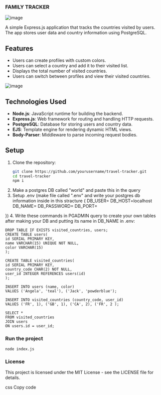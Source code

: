 ### FAMILY TRACKER
![image](https://github.com/user-attachments/assets/2915f8c9-ad42-421b-b598-95f576ae9c8d)

A simple Express.js application that tracks the countries visited by users. The app stores user data and country information using PostgreSQL.

## Features

- Users can create profiles with custom colors.
- Users can select a country and add it to their visited list.
- Displays the total number of visited countries.
- Users can switch between profiles and view their visited countries.

![image](https://github.com/user-attachments/assets/095dda9e-a78f-49ed-9bfd-39483f83ab82)


## Technologies Used

- **Node.js**: JavaScript runtime for building the backend.
- **Express.js**: Web framework for routing and handling HTTP requests.
- **PostgreSQL**: Database for storing users and country data.
- **EJS**: Template engine for rendering dynamic HTML views.
- **Body-Parser**: Middleware to parse incoming request bodies.

## Setup

1. Clone the repository:
   ```bash
   git clone https://github.com/yourusername/travel-tracker.git
   cd travel-tracker
   npm i
   ```
2. Make a postgres DB called "world" and paste this in the query
3. Setup .env (make file called ".env" and write your postgres db information inside in this stracture {
   DB_USER=
   DB_HOST=localhost
   DB_NAME=
   DB_PASSWORD=
   DB_PORT=

})
4.  Write these commands in PGADMIN query to create your own tables after making your DB and putting its name in DB_NAME in .env:
     
    DROP TABLE IF EXISTS visited_countries, users;
    CREATE TABLE users(
    id SERIAL PRIMARY KEY,
    name VARCHAR(15) UNIQUE NOT NULL,
    color VARCHAR(15)
    );
  
    CREATE TABLE visited_countries(
    id SERIAL PRIMARY KEY,
    country_code CHAR(2) NOT NULL,
    user_id INTEGER REFERENCES users(id)
    );
  
    INSERT INTO users (name, color)
    VALUES ('Angela', 'teal'), ('Jack', 'powderblue');
  
    INSERT INTO visited_countries (country_code, user_id)
    VALUES ('FR', 1), ('GB', 1), ('CA', 2), ('FR', 2 );
  
    SELECT *
    FROM visited_countries
    JOIN users
    ON users.id = user_id;

### Run the project 
```
node index.js
```
### License
This project is licensed under the MIT License - see the LICENSE file for details.

css
Copy code


  
   
       

